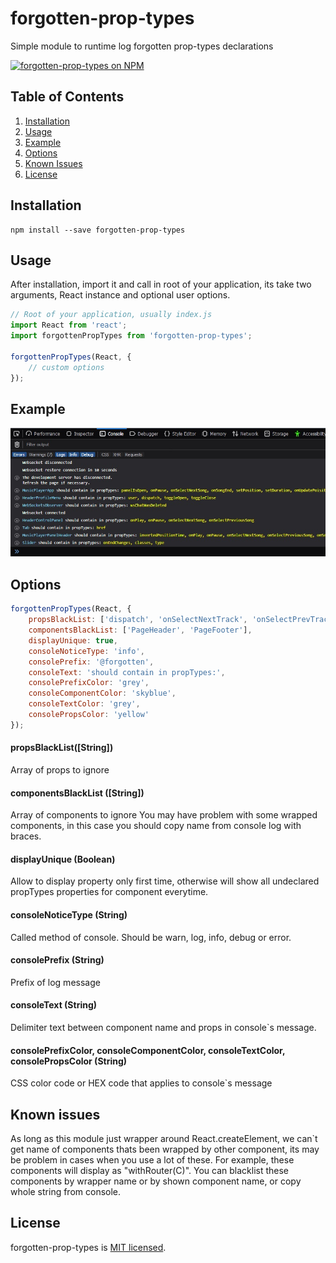 # forgotten-prop-types
Simple module to runtime log forgotten prop-types declarations

[![forgotten-prop-types on NPM](https://img.shields.io/npm/v/forgotten-prop-types)](https://www.npmjs.com/package/forgotten-prop-types)

## Table of Contents

1. [Installation](#installation)
2. [Usage](#usage)
3. [Example](#example)
4. [Options](#options)
5. [Known Issues](#known-issues)
5. [License](#license)

## Installation

```shell
npm install --save forgotten-prop-types
```

## Usage
After installation, import it and call in root of your application,
its take two arguments, React instance and optional user options.

```js
// Root of your application, usually index.js
import React from 'react';
import forgottenPropTypes from 'forgotten-prop-types';

forgottenPropTypes(React, {
    // custom options
});
```

## Example
![forgotten-prop-types Demo](https://raw.githubusercontent.com/moeatsy/forgotten-prop-types/master/readme-example-image.jpg)

## Options

```js
forgottenPropTypes(React, {
    propsBlackList: ['dispatch', 'onSelectNextTrack', 'onSelectPrevTrack'],
    componentsBlackList: ['PageHeader', 'PageFooter'],
    displayUnique: true,
    consoleNoticeType: 'info',
    consolePrefix: '@forgotten',
    consoleText: 'should contain in propTypes:',
    consolePrefixColor: 'grey',
    consoleComponentColor: 'skyblue',
    consoleTextColor: 'grey',
    consolePropsColor: 'yellow'
});
```
#### propsBlackList([String])
Array of props to ignore 

#### componentsBlackList ([String])
Array of components to ignore
You may have problem with some wrapped components, in this case you should copy name from console log with braces.

#### displayUnique (Boolean)
Allow to display property only first time, otherwise will show all undeclared propTypes properties for component everytime.

#### consoleNoticeType (String)
Called method of console. Should be warn, log, info, debug or error.

#### consolePrefix (String)
Prefix of log message

#### consoleText (String)
Delimiter text between component name and props in console`s message.

#### consolePrefixColor, consoleComponentColor, consoleTextColor, consolePropsColor (String)
CSS color code or HEX code that applies to console`s message

## Known issues
As long as this module just wrapper around React.createElement, we can`t get name of components thats been wrapped by other
component, its may be problem in cases when you use a lot of these. For example, these components will display as "withRouter(C)".
You can blacklist these components by wrapper name or by shown component name, or copy whole string from console.

## License

forgotten-prop-types is [MIT licensed](./LICENSE).

